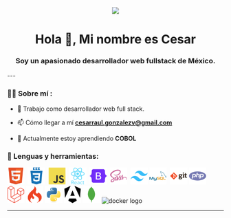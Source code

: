 <div id="header" align="center">
    <img src="https://media3.giphy.com/media/v1.Y2lkPTc5MGI3NjExaThzeXVyY2lxczNibnVlcW1zMHhweW0xN29hZHc1NGVkaDh0ODB3ciZlcD12MV9pbnRlcm5hbF9naWZfYnlfaWQmY3Q9Zw/0DYipdNqJ5n4GYATKL/giphy.gif" width="200" />
    <h1 align="center">Hola 👋, Mi nombre es Cesar</h1>
    <h3 align="center">Soy un apasionado desarrollador web fullstack de México.</h3>
</div>
---

### 👨‍💻 Sobre mí :

- 📝 Trabajo como desarrollador web full stack.

- 📫 Cómo llegar a mí **cesarraul.gonzalezv@gmail.com**

- 🌱 Actualmente estoy aprendiendo **COBOL**


<div align="left">
    <h3>🔨 Lenguas y herramientas:</h3>
    <div>
        <img src="https://github.com/devicons/devicon/blob/master/icons/html5/html5-original.svg" title="HTML5" alt="HTML" width="40" height="40"/>&nbsp;
        <img src="https://github.com/devicons/devicon/blob/master/icons/css3/css3-plain-wordmark.svg"  title="CSS3" alt="CSS" width="40" height="40"/>&nbsp;
        <img src="https://github.com/devicons/devicon/blob/master/icons/javascript/javascript-original.svg" title="JavaScript" alt="JavaScript" width="40" height="40"/>&nbsp;
        <img src="https://github.com/devicons/devicon/blob/master/icons/react/react-original-wordmark.svg" title="React" alt="React" width="40" height="40"/>&nbsp;
        <img src="https://github.com/devicons/devicon/blob/master/icons/bootstrap/bootstrap-plain.svg" title="Bootstrap" alt="Bootstrap" width="40" height="40"/>&nbsp;
        <img src="https://github.com/devicons/devicon/blob/master/icons/sass/sass-original.svg" title="Sass" alt="Sass" width="40" height="40"/>&nbsp;
        <img src="https://github.com/devicons/devicon/blob/master/icons/tailwindcss/tailwindcss-original.svg" title="Tailwind" alt="Tailwind" width="40" height="40"/>
        <img src="https://github.com/devicons/devicon/blob/master/icons/mysql/mysql-original-wordmark.svg" title="MySQL"  alt="MySQL" width="40" height="40"/>&nbsp;
        <img src="https://github.com/devicons/devicon/blob/master/icons/git/git-original-wordmark.svg" title="Git" **alt="Git" width="40" height="40"/>
        <img src="https://github.com/devicons/devicon/blob/master/icons/php/php-plain.svg" title="Git" **alt="Git" width="40" height="40"/>
        <img src="https://github.com/devicons/devicon/blob/master/icons/laravel/laravel-original.svg" title="Laravel" **alt="Laravel" width="40" height="40"/>
        <img src="https://github.com/devicons/devicon/blob/master/icons/codeigniter/codeigniter-plain.svg" title="Angular" alt="Angular" width="40" height="40"/>
        <img src="https://github.com/devicons/devicon/blob/master/icons/python/python-original.svg" title="Git" **alt="Git" width="40" height="40"/>
        <img src="https://github.com/devicons/devicon/blob/master/icons/angular/angular-plain.svg" title="Angular" alt="Angular" width="40" height="40"/>
        <img src="https://github.com/devicons/devicon/blob/master/icons/mongodb/mongodb-plain.svg" title="Angular" alt="Angular" width="40" height="40"/>
        <img src="https://cdn.jsdelivr.net/gh/devicons/devicon/icons/docker/docker-plain-wordmark.svg" width="40" height="40" alt="docker logo"  />


</div>

---

